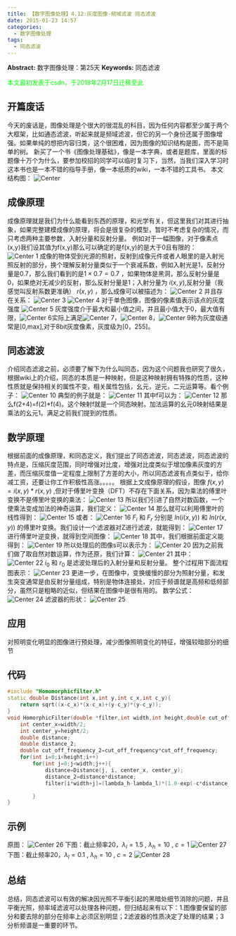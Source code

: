 ```yaml
---
title: 【数字图像处理】4.12:灰度图像-频域滤波 同态滤波
date: 2015-01-23 14:57
categories:
  - 数字图像处理
tags:
  - 同态滤波
---
```

**Abstract:** 数字图像处理：第25天
**Keywords:** 同态滤波
<!--more-->
<font color="00FF00">本文最初发表于csdn，于2018年2月17日迁移至此</font>
## 开篇废话
今天的废话是，图像处理是个很大的很混乱的科目，因为任何内容都至少属于两个大框架，比如通态滤波，听起来就是频域滤波，但它的另一个身份还属于图像增强。如果单纯的想把内容归类，这个很困难，因为图像的知识结构是图，而不是简单的树。
新买了一个书《图像处理基础》，像是一本字典，或者是题库，里面的标题像十万个为什么，要参加校招的同学可以临时复习下，当然，当我们深入学习时这本书也是一本不错的指导手册，像一本纸质的wiki，一本不错的工具书。
本文结构图：
![Center][]
## 成像原理
成像原理就是我们为什么能看到东西的原理，和光学有关，但这里我们对其进行抽象，如果完整建模成像的原理，将会是很复杂的模型，暂时不考虑复杂的情况，而只考虑两种主要参数，入射分量和反射分量。
例如对于一幅图像，对于像素点(x,y)我们设其值为f(x,y)那么可以确定的是f(x,y)的是大于0且有限的：
![Center 1][]
成像的物体受到光源的照射，反射到成像元件或者人眼里的是入射光照反射的部分，换个理解反射分量类似于一个衰减系数，例如入射光是1，反射分量是0.7，那么我们看到的是$1\times 0.7=0.7$ ，如果物体是黑洞，那么反射分量是0，如果绝对无减少的反射，那么反射分量是1；入射分量为 $i(x,y)$,反射分量（我感觉叫反射系数更准确） $r(x,y)$ ，那么成像可以被描述为：
![Center 2][]
并且存在关系：
![Center 3][]
![Center 4][]
对于单色图像，图像的像素值表示该点的灰度强度
![Center 5][]
灰度强度介于最大和最小值之间，并且最小值大于0，最大值有限，![Center 6][]实际上满足![Center 7][]，![Center 8][]，![Center 9][]称为灰度级通常是\[0,max\],对于8bit灰度像素，灰度级为\[0，255\]。
## 同态滤波
介绍同态滤波之前，必须要了解下为什么叫同态，因为这个问题我也研究了很久，根据wiki上的介绍，同态的本质是一种映射，但是这种映射拥有特殊的性质，这种性质就是保持相关的属性不变，相关属性包括，幺元，逆元，二元运算等。看个例子：
![Center 10][]
典型的例子就是：
![Center 11][]
其中f可以为：
![Center 12][]
那么f(2+4)=f(2)\*f(4)。这个映射f就是一个同态映射。加法运算的幺元0映射结果是乘法的幺元1。满足之前我们提到的性质。
## 数学原理
根据前面的成像原理，和同态定义，我们提出了同态滤波，同态滤波，同态滤波的特点是，压缩灰度范围，同时增强对比度，增强对比度类似于增加像素灰度的方差，而压缩灰度值一定程度上限制了方差的大小，所以同态滤波有点类似于，给你减工资，还要让你工作积极性高涨。。。。。
根据上文成像原理的假设，图像 $f(x,y)=i(x,y)*r(x,y)$ ,但对于傅里叶变换（DFT）不存在下面关系，因为乘法的傅里叶变换不是傅里叶变换的乘法：
![Center 13][]
所以我们引进了自然对数函数，一个使乘法变成加法的神奇运算，我们定义：
![Center 14][]
那么就可以利用傅里叶的线性得到：
![Center 15][]
或者：
![Center 16][]
$F_i$ 和 $F_r$ 分别是 $ln (i(x,y))$ 和 $ln (r(x,y))$ 的傅里叶变换。我们设计一个滤波器对Z进行滤波，就能得到：
![Center 17][]
进行傅里叶逆变换，就得到空间图像：
![Center 18][]
其中，我们根据前面定义能得到：
![Center 19][]
所以处理后的图像s可以表示为：
![Center 20][]
因为之前我们做了取自然对数运算，作为还原，我们计算：
![Center 21][]
其中：
![Center 22][]
$i_0$ 和 $r_0$ 是滤波处理后的入射分量和反射分量。
整个过程用下面流程图表示：
![Center 23][]
更进一步，在图像中，变换缓慢的部分为照射分量，和发生突变通常是由反射分量组成，特别是物体连接处，对应于频谱就是高频和低频部分，虽然只是粗略的近似，但结果在图像中是很有用的。
数学公式：
![Center 24][]
滤波器的形状：
![Center 25][]
## 应用
对照明变化明显的图像进行预处理，减少图像照明变化的特征，增强较暗部分的细节

## 代码
```c++
#include "Homomorphicfilter.h"
static double Distance(int x,int y,int c_x,int c_y){
    return sqrt((x-c_x)*(x-c_x)+(y-c_y)*(y-c_y));
}
void HomorphicFilter(double *filter,int width,int height,double cut_off_frequency,double lambda_l,double lambda_h,double c){
    int center_x=width/2;
    int center_y=height/2;
    double distance;
    double distance_2;
    double cut_off_frequency_2=cut_off_frequency*cut_off_frequency;
    for(int i=0;i<height;i++)
        for(int j=0;j<width;j++){
            distance=Distance(j, i, center_x, center_y);
            distance_2=distance*distance;
            filter[i*width+j]=(lambda_h-lambda_l)*(1.0-exp(-c*distance_2/cut_off_frequency_2))+lambda_l;

        }
}
```

## 示例
原图：
![Center 26][]
下图：截止频率20，$\lambda_l=1.5$ , $\lambda_h=10$ , $c=1$
![Center 27][] 
下图：截止频率20，$\lambda_l=0.1$ , $\lambda_h=10$ , $c=2$
![Center 28][]
## 总结
总结，同态滤波可以有效的解决因光照不平衡引起的黑暗处细节消除的问题，并且平衡光照，频率域滤波可以处理各种问题，但归结起来有以下：1.图像要保留的部分和要去除的部分在频率上必须区别明显；2滤波器的性质决定了处理的结果；3分析频谱是一重要的环节。



[Center]: DIP-4-12-灰度图像-频域滤波-同态滤波/20150123113932468.png
[Center 1]: DIP-4-12-灰度图像-频域滤波-同态滤波/20150123104902218.png
[Center 2]: DIP-4-12-灰度图像-频域滤波-同态滤波/20150123105911078.png
[Center 3]: DIP-4-12-灰度图像-频域滤波-同态滤波/20150124182604406.png
[Center 4]: DIP-4-12-灰度图像-频域滤波-同态滤波/20150123105950781.png
[Center 5]: DIP-4-12-灰度图像-频域滤波-同态滤波/20150123110337114.png
[Center 6]: DIP-4-12-灰度图像-频域滤波-同态滤波/20150123110424398.png
[Center 7]: DIP-4-12-灰度图像-频域滤波-同态滤波/20150123110516814.png
[Center 8]: DIP-4-12-灰度图像-频域滤波-同态滤波/20150123110532000.png
[Center 9]: DIP-4-12-灰度图像-频域滤波-同态滤波/20150123110743140.png
[Center 10]: DIP-4-12-灰度图像-频域滤波-同态滤波/20150123112226484.png
[Center 11]: DIP-4-12-灰度图像-频域滤波-同态滤波/20150123113632202.png
[Center 12]: DIP-4-12-灰度图像-频域滤波-同态滤波/20150123113630187.png
[Center 13]: DIP-4-12-灰度图像-频域滤波-同态滤波/20150123114812363.png
[Center 14]: DIP-4-12-灰度图像-频域滤波-同态滤波/20150123115036990.png
[Center 15]: DIP-4-12-灰度图像-频域滤波-同态滤波/20150123115050937.png
[Center 16]: DIP-4-12-灰度图像-频域滤波-同态滤波/20150123115136843.png
[Center 17]: DIP-4-12-灰度图像-频域滤波-同态滤波/20150123115412052.png
[Center 18]: DIP-4-12-灰度图像-频域滤波-同态滤波/20150123115526808.png
[Center 19]: DIP-4-12-灰度图像-频域滤波-同态滤波/20150123115602329.png
[Center 20]: DIP-4-12-灰度图像-频域滤波-同态滤波/20150123115614875.png
[Center 21]: DIP-4-12-灰度图像-频域滤波-同态滤波/20150123115739018.png
[Center 22]: DIP-4-12-灰度图像-频域滤波-同态滤波/20150123115735781.png
[Center 23]: DIP-4-12-灰度图像-频域滤波-同态滤波/20150123120011968.png
[Center 24]: DIP-4-12-灰度图像-频域滤波-同态滤波/20150123150249779.png
[Center 25]: DIP-4-12-灰度图像-频域滤波-同态滤波/20150123144635296.png
[Center 26]: DIP-4-12-灰度图像-频域滤波-同态滤波/20150123144716741.png
[Center 27]: DIP-4-12-灰度图像-频域滤波-同态滤波/20150123144732528.png
[Center 28]: DIP-4-12-灰度图像-频域滤波-同态滤波/20150123144721359.png
